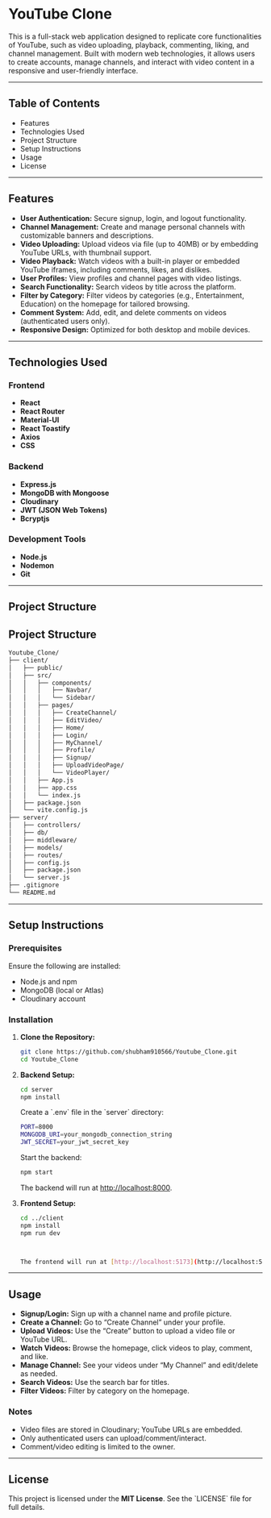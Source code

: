 # YouTube Clone

This is a full-stack web application designed to replicate core functionalities of YouTube, such as video uploading, playback, commenting, liking, and channel management. Built with modern web technologies, it allows users to create accounts, manage channels, and interact with video content in a responsive and user-friendly interface.

---

## Table of Contents

- Features  
- Technologies Used  
- Project Structure  
- Setup Instructions  
- Usage  
- License  

---

## Features

- **User Authentication:** Secure signup, login, and logout functionality.  
- **Channel Management:** Create and manage personal channels with customizable banners and descriptions.  
- **Video Uploading:** Upload videos via file (up to 40MB) or by embedding YouTube URLs, with thumbnail support.  
- **Video Playback:** Watch videos with a built-in player or embedded YouTube iframes, including comments, likes, and dislikes.  
- **User Profiles:** View profiles and channel pages with video listings.  
- **Search Functionality:** Search videos by title across the platform.  
- **Filter by Category:** Filter videos by categories (e.g., Entertainment, Education) on the homepage for tailored browsing.  
- **Comment System:** Add, edit, and delete comments on videos (authenticated users only).  
- **Responsive Design:** Optimized for both desktop and mobile devices.  

---

## Technologies Used

### Frontend

- **React**  
- **React Router**  
- **Material-UI**  
- **React Toastify**  
- **Axios**  
- **CSS**  

### Backend

- **Express.js**  
- **MongoDB with Mongoose**  
- **Cloudinary**  
- **JWT (JSON Web Tokens)**  
- **Bcryptjs**  

### Development Tools

- **Node.js**  
- **Nodemon**  
- **Git**  

---

## Project Structure

## Project Structure

```bash
Youtube_Clone/
├── client/
│   ├── public/
│   ├── src/
│   │   ├── components/
│   │   │   ├── Navbar/
│   │   │   └── Sidebar/
│   │   ├── pages/
│   │   │   ├── CreateChannel/
│   │   │   ├── EditVideo/
│   │   │   ├── Home/
│   │   │   ├── Login/
│   │   │   ├── MyChannel/
│   │   │   ├── Profile/
│   │   │   ├── Signup/
│   │   │   ├── UploadVideoPage/
│   │   │   └── VideoPlayer/
│   │   ├── App.js
│   │   ├── app.css
│   │   └── index.js
│   ├── package.json
│   └── vite.config.js
├── server/
│   ├── controllers/
│   ├── db/
│   ├── middleware/
│   ├── models/
│   ├── routes/
│   ├── config.js
│   ├── package.json
│   └── server.js
├── .gitignore
└── README.md
```

---

## Setup Instructions

### Prerequisites

Ensure the following are installed:

- Node.js and npm  
- MongoDB (local or Atlas)  
- Cloudinary account  

### Installation

1. **Clone the Repository:**
   ```bash
   git clone https://github.com/shubham910566/Youtube_Clone.git
   cd Youtube_Clone
   ```

2. **Backend Setup:**
   ```bash
   cd server
   npm install
   ```

   Create a \`.env\` file in the \`server\` directory:
   ```bash
   PORT=8000
   MONGODB_URI=your_mongodb_connection_string
   JWT_SECRET=your_jwt_secret_key
    ```
   Start the backend:
   ```bash
   npm start
   ```

   The backend will run at [http://localhost:8000](http://localhost:8000).

3. **Frontend Setup:**
   ```bash
   cd ../client
   npm install
   npm run dev

   

   The frontend will run at [http://localhost:5173](http://localhost:5173).

---

## Usage

- **Signup/Login:** Sign up with a channel name and profile picture.  
- **Create a Channel:** Go to “Create Channel” under your profile.  
- **Upload Videos:** Use the “Create” button to upload a video file or YouTube URL.  
- **Watch Videos:** Browse the homepage, click videos to play, comment, and like.  
- **Manage Channel:** See your videos under “My Channel” and edit/delete as needed.  
- **Search Videos:** Use the search bar for titles.  
- **Filter Videos:** Filter by category on the homepage.  

### Notes

- Video files are stored in Cloudinary; YouTube URLs are embedded.
- Only authenticated users can upload/comment/interact.
- Comment/video editing is limited to the owner.

---

## License

This project is licensed under the **MIT License**. See the \`LICENSE\` file for full details.
